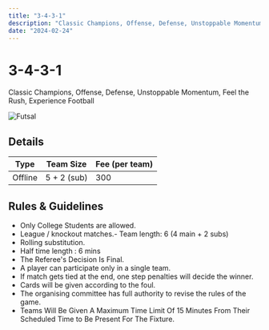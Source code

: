 ```yaml
---
title: "3-4-3-1"
description: "Classic Champions, Offense, Defense, Unstoppable Momentum, Feel the Rush, Experience Football"
date: "2024-02-24"
---
```


# 3-4-3-1

Classic Champions, Offense, Defense, Unstoppable Momentum, Feel the Rush, Experience Football

<img src="/posters/2023/17.png" alt="Futsal" class="w-full lg:w-96 mx-auto object-cover" />

## Details

| Type    | Team Size   | Fee (per team) |
| ------- | ----------- | -------------- |
| Offline | 5 + 2 (sub) | 300            |

## Rules & Guidelines

-   Only College Students are allowed.
-   League / knockout matches.- Team length: 6 (4 main + 2 subs)
-   Rolling substitution.
-   Half time length : 6 mins
-   The Referee's Decision Is Final.
-   A player can participate only in a single team.
-   If match gets tied at the end, one step penalties will decide the winner.
-   Cards will be given according to the foul.
-   The organising committee has full authority to revise the rules of the game.
-   Teams Will Be Given A Maximum Time Limit Of 15 Minutes From Their Scheduled Time to Be Present For The Fixture.